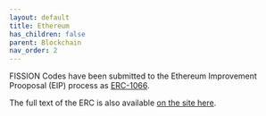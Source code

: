 ```yaml
---
layout: default
title: Ethereum
has_children: false
parent: Blockchain
nav_order: 2
---
```


FISSION Codes have been submitted to the Ethereum Improvement Prooposal (EIP) process as [ERC-1066](https://eips.ethereum.org/EIPS/eip-1066).

The full text of the ERC is also available [on the site here](/fission-codes/erc1066/).

